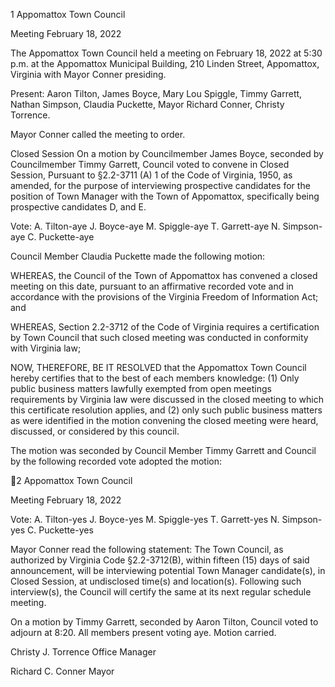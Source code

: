 1  Appomattox Town Council

Meeting
February 18, 2022

The Appomattox Town Council held a meeting on February 18, 2022 at 5:30 p.m. at the
Appomattox Municipal Building, 210 Linden Street, Appomattox, Virginia with Mayor Conner
presiding.

Present: Aaron Tilton, James Boyce, Mary Lou Spiggle, Timmy Garrett, Nathan Simpson,
Claudia Puckette, Mayor Richard Conner, Christy Torrence.

Mayor Conner called the meeting to order.

Closed Session
On a motion by Councilmember James Boyce, seconded by Councilmember Timmy Garrett,
Council voted to convene in Closed Session, Pursuant to §2.2-3711 (A) 1 of the Code of
Virginia, 1950, as amended, for the purpose of interviewing prospective candidates for the
position of Town Manager with the Town of Appomattox, specifically being prospective
candidates D, and E.

Vote:
A. Tilton-aye
J. Boyce-aye
M. Spiggle-aye
T. Garrett-aye
N. Simpson-aye
C. Puckette-aye

Council Member Claudia Puckette made the following motion:

WHEREAS, the Council of the Town of Appomattox has convened a closed meeting on this
date, pursuant to an affirmative recorded vote and in accordance with the provisions of the
Virginia Freedom of Information Act; and

WHEREAS, Section 2.2-3712 of the Code of Virginia requires a certification by Town Council
that such closed meeting was conducted in conformity with Virginia law;

NOW, THEREFORE, BE IT RESOLVED that the Appomattox Town Council hereby certifies
that to the best of each members knowledge: (1) Only public business matters lawfully exempted
from open meetings requirements by Virginia law were discussed in the closed meeting to which
this certificate resolution applies, and (2) only such public business matters as were identified in
the motion convening the closed meeting were heard, discussed, or considered by this council.

The motion was seconded by Council Member Timmy Garrett and Council by the following
recorded vote adopted the motion:

2  Appomattox Town Council

Meeting
February 18, 2022

Vote:
A. Tilton-yes
J. Boyce-yes
M. Spiggle-yes
T. Garrett-yes
N. Simpson-yes
C. Puckette-yes

Mayor Conner read the following statement:
The Town Council, as authorized by Virginia Code §2.2-3712(B), within fifteen (15) days of
said announcement, will be interviewing potential Town Manager candidate(s), in Closed
Session, at undisclosed time(s) and location(s).  Following such interview(s), the Council will
certify the same at its next regular schedule meeting.

On a motion by Timmy Garrett, seconded by Aaron Tilton, Council voted to adjourn at 8:20.  All
members present voting aye. Motion carried.

Christy J. Torrence
Office Manager

Richard C. Conner
Mayor


